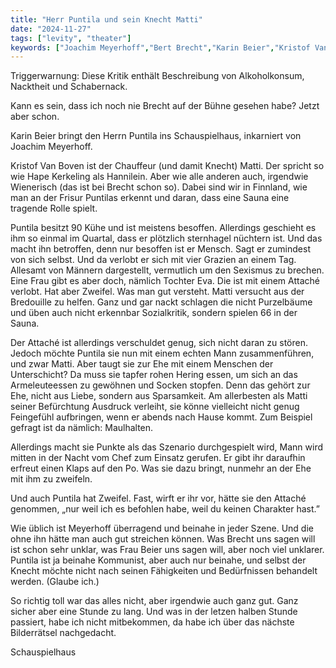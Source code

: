 ```yaml
---
title: "Herr Puntila und sein Knecht Matti"
date: "2024-11-27"
tags: ["levity", "theater"]
keywords: ["Joachim Meyerhoff","Bert Brecht","Karin Beier","Kristof Van Boven"]
---
```

Triggerwarnung: Diese Kritik enthält Beschreibung von Alkoholkonsum, Nacktheit und Schabernack.

Kann es sein, dass ich noch nie Brecht auf der Bühne gesehen habe? Jetzt aber schon.

Karin Beier bringt den Herrn Puntila ins Schauspielhaus, inkarniert von Joachim Meyerhoff. 

Kristof Van Boven ist der Chauffeur (und damit Knecht) Matti. Der spricht so wie Hape Kerkeling als Hannilein. Aber wie alle anderen auch, irgendwie Wienerisch (das ist bei Brecht schon so). Dabei sind wir in Finnland, wie man an der Frisur Puntilas erkennt und daran, dass eine Sauna eine tragende Rolle spielt.

Puntila besitzt 90 Kühe und ist meistens besoffen. Allerdings geschieht es ihm so einmal im Quartal, dass er plötzlich sternhagel nüchtern ist. Und das macht ihn betroffen, denn nur besoffen ist er Mensch. Sagt er zumindest von sich selbst. Und da verlobt er sich mit vier Grazien an einem Tag. Allesamt von Männern dargestellt, vermutlich um den Sexismus zu brechen. Eine Frau gibt es aber doch, nämlich Tochter Eva. Die ist mit einem Attaché verlobt. Hat aber Zweifel. Was man gut versteht. Matti versucht aus der Bredouille zu helfen. Ganz und gar nackt schlagen die nicht Purzelbäume und üben auch nicht erkennbar Sozialkritik, sondern spielen 66 in der Sauna.

Der Attaché ist allerdings verschuldet genug, sich nicht daran zu stören. Jedoch möchte Puntila sie nun mit einem echten Mann zusammenführen, und zwar Matti. Aber taugt sie zur Ehe mit einem Menschen der Unterschicht? Da muss sie tapfer rohen Hering essen, um sich an das Armeleuteessen zu gewöhnen und Socken stopfen. Denn das gehört zur Ehe, nicht aus Liebe, sondern aus Sparsamkeit. Am allerbesten als Matti seiner Befürchtung Ausdruck verleiht, sie könne vielleicht nicht genug Feingefühl aufbringen, wenn er abends nach Hause kommt. Zum Beispiel gefragt ist da nämlich: Maulhalten.

Allerdings macht sie Punkte als das Szenario durchgespielt wird, Mann wird mitten in der Nacht vom Chef zum Einsatz gerufen. Er gibt ihr daraufhin erfreut einen Klaps auf den Po. Was sie dazu bringt, nunmehr an der Ehe mit ihm zu zweifeln.

Und auch Puntila hat Zweifel. Fast, wirft er ihr vor, hätte sie den Attaché genommen, „nur weil ich es befohlen habe, weil du keinen Charakter hast.”

Wie üblich ist Meyerhoff überragend und beinahe in jeder Szene. Und die ohne ihn hätte man auch gut streichen können. Was Brecht uns sagen will ist schon sehr unklar, was Frau Beier uns sagen will, aber noch viel unklarer. Puntila ist ja beinahe Kommunist, aber auch nur beinahe, und selbst der Knecht möchte nicht nach seinen Fähigkeiten und Bedürfnissen behandelt werden. (Glaube ich.)

So richtig toll war das alles nicht, aber irgendwie auch ganz gut. Ganz sicher aber eine Stunde zu lang. Und was in der letzen halben Stunde passiert, habe ich nicht mitbekommen, da habe ich über das nächste Bilderrätsel nachgedacht.

Schauspielhaus




